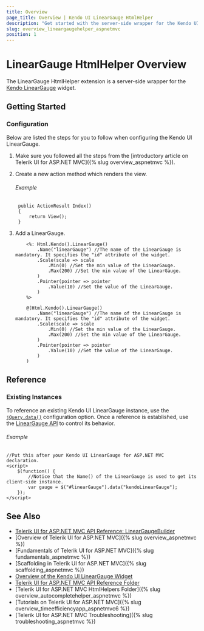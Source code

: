 ```yaml
---
title: Overview
page_title: Overview | Kendo UI LinearGauge HtmlHelper
description: "Get started with the server-side wrapper for the Kendo UI LinearGauge widget for ASP.NET MVC."
slug: overview_lineargaugehelper_aspnetmvc
position: 1
---
```


# LinearGauge HtmlHelper Overview

The LinearGauge HtmlHelper extension is a server-side wrapper for the [Kendo LinearGauge](https://demos.telerik.com/kendo-ui/linear-gauge/index) widget.

## Getting Started

### Configuration

Below are listed the steps for you to follow when configuring the Kendo UI LinearGauge.

1. Make sure you followed all the steps from the [introductory article on Telerik UI for ASP.NET MVC]({% slug overview_aspnetmvc %}).

1. Create a new action method which renders the view.

    ###### Example

        public ActionResult Index()
        {
            return View();
        }

1. Add a LinearGauge.

    ```ASPX
        <%: Html.Kendo().LinearGauge()
            .Name("linearGauge") //The name of the LinearGauge is mandatory. It specifies the "id" attribute of the widget.
            .Scale(scale => scale
                .Min(0) //Set the min value of the LinearGauge.
                .Max(200) //Set the min value of the LinearGauge.
            )
            .Pointer(pointer => pointer
                .Value(10) //Set the value of the LinearGauge.
            )
        %>
    ```
    ```Razor
        @(Html.Kendo().LinearGauge()
            .Name("linearGauge") //The name of the LinearGauge is mandatory. It specifies the "id" attribute of the widget.
            .Scale(scale => scale
                .Min(0) //Set the min value of the LinearGauge.
                .Max(200) //Set the min value of the LinearGauge.
            )
            .Pointer(pointer => pointer
                .Value(10) //Set the value of the LinearGauge.
            )
        )
    ```

## Reference

### Existing Instances

To reference an existing Kendo UI LinearGauge instance, use the [`jQuery.data()`](http://api.jquery.com/jQuery.data/) configuration option. Once a reference is established, use the [LinearGauge API](http://docs.telerik.com/kendo-ui/api/javascript/dataviz/ui/lineargauge#methods) to control its behavior.

###### Example

    //Put this after your Kendo UI LinearGauge for ASP.NET MVC declaration.
    <script>
        $(function() {
            //Notice that the Name() of the LinearGauge is used to get its client-side instance.
            var gauge = $("#linearGauge").data("kendoLinearGauge");
        });
    </script>

## See Also

* [Telerik UI for ASP.NET MVC API Reference: LinearGaugeBuilder](http://docs.telerik.com/aspnet-mvc/api/Kendo.Mvc.UI.Fluent/LinearGaugeBuilder)
* [Overview of Telerik UI for ASP.NET MVC]({% slug overview_aspnetmvc %})
* [Fundamentals of Telerik UI for ASP.NET MVC]({% slug fundamentals_aspnetmvc %})
* [Scaffolding in Telerik UI for ASP.NET MVC]({% slug scaffolding_aspnetmvc %})
* [Overview of the Kendo UI LinearGauge Widget](http://docs.telerik.com/kendo-ui/controls/gauges/lineargauge/overview)
* [Telerik UI for ASP.NET MVC API Reference Folder](http://docs.telerik.com/aspnet-mvc/api/Kendo.Mvc/AggregateFunction)
* [Telerik UI for ASP.NET MVC HtmlHelpers Folder]({% slug overview_autocompletehelper_aspnetmvc %})
* [Tutorials on Telerik UI for ASP.NET MVC]({% slug overview_timeefficiencyapp_aspnetmvc6 %})
* [Telerik UI for ASP.NET MVC Troubleshooting]({% slug troubleshooting_aspnetmvc %})
